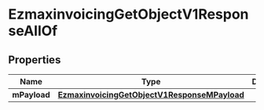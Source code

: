 

# EzmaxinvoicingGetObjectV1ResponseAllOf


## Properties

| Name | Type | Description | Notes |
|------------ | ------------- | ------------- | -------------|
|**mPayload** | [**EzmaxinvoicingGetObjectV1ResponseMPayload**](EzmaxinvoicingGetObjectV1ResponseMPayload.md) |  |  |



